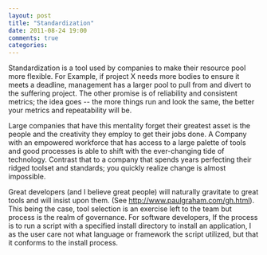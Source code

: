 ```yaml
---
layout: post
title: "Standardization"
date: 2011-08-24 19:00
comments: true
categories: 
---
```

Standardization is a tool used by companies to make their resource pool more flexible. For Example, if project X needs
more bodies to ensure it meets a deadline, management has a larger pool to pull from and divert to the suffering
project. The other promise is of reliability and consistent metrics; the idea goes -- the more things run and look the
same, the better your metrics and repeatability will be.
<!-- more -->

Large companies that have this mentality forget their greatest asset is the people and the creativity they employ to get
their jobs done. A Company with an empowered workforce that has access to a large palette of tools and good processes is
able to shift with the ever-changing tide of technology. Contrast that to a company that spends years perfecting their
ridged toolset and standards; you quickly realize change is almost impossible.

Great developers (and I believe great people) will naturally gravitate to great tools and will insist upon them. (See 
<http://www.paulgraham.com/gh.html>). This being the case, tool selection is
an exercise left to the team but process is the realm of governance. For software developers, If the process is to run a
script with a specified install directory to install an application, I as the user care not what language or framework
the script utilized, but that it conforms to the install process. </rant>
